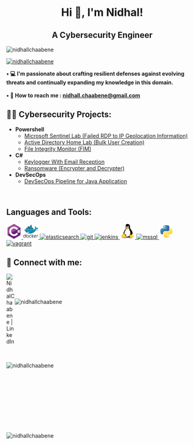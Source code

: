 
<h1 align="center">Hi 👋, I'm Nidhal! <br/>
<h2 align="center"> A Cybersecurity Engineer </h2>
<p align="left"> <img src="https://komarev.com/ghpvc/?username=nidhallchaabene&label=Profile%20views&color=0e75b6&style=flat" alt="nidhallchaabene" /> </p>

<p align="left"> <a href="https://github.com/ryo-ma/github-profile-trophy"><img src="https://github-profile-trophy.vercel.app/?username=nidhallchaabene" alt="nidhallchaabene" /></a> </p>
  <b> • 💻	I'm passionate about crafting resilient defenses against evolving threats and continually expanding my knowledge in this domain.</br> </br></b>
  <b> • 📧	How to reach me : <a href="mailto:nidhall.chaabene@gmail.com">nidhall.chaabene@gmail.com</a></b>
  

<h2>👨‍💻 Cybersecurity Projects:</h2>

- <b>Powershell</b>
  - [Microsoft Sentinel Lab (Failed RDP to IP Geolocation Information)](https://github.com/nidhallchaabene/Sentinel-Lab.git)
  - [Active Directory Home Lab (Bulk User Creation)](https://github.com/nidhallchaabene/ActiveDirectoryLab.git)
  - [File Integrity Monitor (FIM)](https://github.com/nidhallchaabene/File-Integrity-Monitor.git)
- <b>C#</b>
  - [Keylogger With Email Reception](https://github.com/nidhallchaabene/Keylogger.git)
  - [Ransomware (Encrypter and Decrypter)](https://github.com/nidhallchaabene/Ransomware-Encrypt-Decrypt.git)
- <b>DevSecOps</b>
  - [DevSecOps Pipeline for Java Application](https://github.com/nidhallchaabene/DevSecOps.git)
 

<br><h2>Languages and Tools:</h3>
<p align="left"> <a href="https://www.w3schools.com/cs/" target="_blank" rel="noreferrer"> <img src="https://raw.githubusercontent.com/devicons/devicon/master/icons/csharp/csharp-original.svg" alt="csharp" width="40" height="40"/> </a> <a href="https://www.docker.com/" target="_blank" rel="noreferrer"> <img src="https://raw.githubusercontent.com/devicons/devicon/master/icons/docker/docker-original-wordmark.svg" alt="docker" width="40" height="40"/> </a> <a href="https://www.elastic.co" target="_blank" rel="noreferrer"> <img src="https://www.vectorlogo.zone/logos/elastic/elastic-icon.svg" alt="elasticsearch" width="40" height="40"/> </a> <a href="https://git-scm.com/" target="_blank" rel="noreferrer"> <img src="https://www.vectorlogo.zone/logos/git-scm/git-scm-icon.svg" alt="git" width="40" height="40"/> </a> <a href="https://www.jenkins.io" target="_blank" rel="noreferrer"> <img src="https://www.vectorlogo.zone/logos/jenkins/jenkins-icon.svg" alt="jenkins" width="40" height="40"/> </a> <a href="https://www.linux.org/" target="_blank" rel="noreferrer"> <img src="https://raw.githubusercontent.com/devicons/devicon/master/icons/linux/linux-original.svg" alt="linux" width="40" height="40"/> </a> <a href="https://www.microsoft.com/en-us/sql-server" target="_blank" rel="noreferrer"> <img src="https://www.svgrepo.com/show/303229/microsoft-sql-server-logo.svg" alt="mssql" width="40" height="40"/> </a> <a href="https://www.python.org" target="_blank" rel="noreferrer"> <img src="https://raw.githubusercontent.com/devicons/devicon/master/icons/python/python-original.svg" alt="python" width="40" height="40"/> </a> <a href="https://www.vagrantup.com/" target="_blank" rel="noreferrer"> <img src="https://www.vectorlogo.zone/logos/vagrantup/vagrantup-icon.svg" alt="vagrant" width="40" height="40"/> </a> </p>




<h2> 🤳 Connect with me:</h2>

[<img align="left" alt="NidhalChaabene | LinkedIn" width="22px" src="https://raw.githubusercontent.com/rahuldkjain/github-profile-readme-generator/master/src/images/icons/Social/linked-in-alt.svg" />][linkedin]

[linkedin]: https://www.linkedin.com/in/nidhal-chaabene/ 

<br><br><br><p><img align="left" src="https://github-readme-stats.vercel.app/api/top-langs?username=nidhallchaabene&show_icons=true&locale=en&layout=compact" alt="nidhallchaabene" /></p><br><br><br><br><br><br><br><br><br>

<p><img align="Left" src="https://github-readme-stats.vercel.app/api?username=nidhallchaabene&show_icons=true&locale=en" alt="nidhallchaabene" /></p><br><br><br><br><br><br><br><br><br><br>

<p><img align="left" src="https://github-readme-streak-stats.herokuapp.com/?user=nidhallchaabene&" alt="nidhallchaabene" /></p>

<!--
**nidhallchaabene/nidhallchaabene** is a ✨ _special_ ✨ repository because its `README.md` (this file) appears on your GitHub profile.

Here are some ideas to get you started:

- 🔭 I’m currently working on ...
- 🌱 I’m currently learning ...
- 👯 I’m looking to collaborate on ...
- 🤔 I’m looking for help with ...
- 💬 Ask me about ...
- 📫 How to reach me: ...
- 😄 Pronouns: ...
- ⚡ Fun fact: ...
-->
